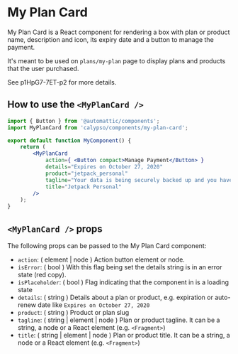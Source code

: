 # My Plan Card

My Plan Card is a React component for rendering a box with plan or product name, description and icon, its expiry
date and a button to manage the payment.

It's meant to be used on `plans/my-plan` page to display plans and products that the user purchased.

See p1HpG7-7ET-p2 for more details.

## How to use the `<MyPlanCard />`

```jsx
import { Button } from '@automattic/components';
import MyPlanCard from 'calypso/components/my-plan-card';

export default function MyComponent() {
	return (
		<MyPlanCard
			action={ <Button compact>Manage Payment</Button> }
			details="Expires on October 27, 2020"
			product="jetpack_personal"
			tagline="Your data is being securely backed up and you have access to priority support."
			title="Jetpack Personal"
		/>
	);
}
```

## `<MyPlanCard />` props

The following props can be passed to the My Plan Card component:

- `action`: ( element | node ) Action button element or node.
- `isError`: ( bool ) With this flag being set the details string is in an error state (red copy).
- `isPlaceholder`: ( bool ) Flag indicating that the component in is a loading state
- `details`: ( string ) Details about a plan or product, e.g. expiration or auto-renew date like `Expires on October 27, 2020`
- `product`: ( string ) Product or plan slug
- `tagline`: ( string | element | node ) Plan or product tagline. It can be a string, a node or a React element (e.g. `<Fragment>`)
- `title`: ( string | element | node ) Plan or product title. It can be a string, a node or a React element (e.g. `<Fragment>`)
